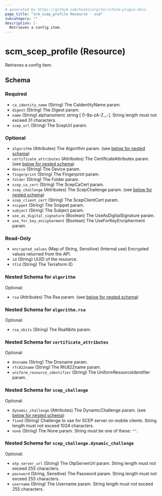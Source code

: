 ```yaml
---
# generated by https://github.com/hashicorp/terraform-plugin-docs
page_title: "scm_scep_profile Resource - scm"
subcategory: ""
description: |-
  Retrieves a config item.
---
```


# scm_scep_profile (Resource)

Retrieves a config item.



<!-- schema generated by tfplugindocs -->
## Schema

### Required

- `ca_identity_name` (String) The CaIdentityName param.
- `digest` (String) The Digest param.
- `name` (String) alphanumeric string [ 0-9a-zA-Z._-]. String length must not exceed 31 characters.
- `scep_url` (String) The ScepUrl param.

### Optional

- `algorithm` (Attributes) The Algorithm param. (see [below for nested schema](#nestedatt--algorithm))
- `certificate_attributes` (Attributes) The CertificateAttributes param. (see [below for nested schema](#nestedatt--certificate_attributes))
- `device` (String) The Device param.
- `fingerprint` (String) The Fingerprint param.
- `folder` (String) The Folder param.
- `scep_ca_cert` (String) The ScepCaCert param.
- `scep_challenge` (Attributes) The ScepChallenge param. (see [below for nested schema](#nestedatt--scep_challenge))
- `scep_client_cert` (String) The ScepClientCert param.
- `snippet` (String) The Snippet param.
- `subject` (String) The Subject param.
- `use_as_digital_signature` (Boolean) The UseAsDigitalSignature param.
- `use_for_key_encipherment` (Boolean) The UseForKeyEncipherment param.

### Read-Only

- `encrypted_values` (Map of String, Sensitive) (Internal use) Encrypted values returned from the API.
- `id` (String) UUID of the resource.
- `tfid` (String) The Terraform ID.

<a id="nestedatt--algorithm"></a>
### Nested Schema for `algorithm`

Optional:

- `rsa` (Attributes) The Rsa param. (see [below for nested schema](#nestedatt--algorithm--rsa))

<a id="nestedatt--algorithm--rsa"></a>
### Nested Schema for `algorithm.rsa`

Optional:

- `rsa_nbits` (String) The RsaNbits param.



<a id="nestedatt--certificate_attributes"></a>
### Nested Schema for `certificate_attributes`

Optional:

- `dnsname` (String) The Dnsname param.
- `rfc822name` (String) The Rfc822name param.
- `uniform_resource_identifier` (String) The UniformResourceIdentifier param.


<a id="nestedatt--scep_challenge"></a>
### Nested Schema for `scep_challenge`

Optional:

- `dynamic_challenge` (Attributes) The DynamicChallenge param. (see [below for nested schema](#nestedatt--scep_challenge--dynamic_challenge))
- `fixed` (String) Challenge to use for SCEP server on mobile clients. String length must not exceed 1024 characters.
- `none` (String) The None param. String must be one of these: `""`.

<a id="nestedatt--scep_challenge--dynamic_challenge"></a>
### Nested Schema for `scep_challenge.dynamic_challenge`

Optional:

- `otp_server_url` (String) The OtpServerUrl param. String length must not exceed 255 characters.
- `password` (String, Sensitive) The Password param. String length must not exceed 255 characters.
- `username` (String) The Username param. String length must not exceed 255 characters.
